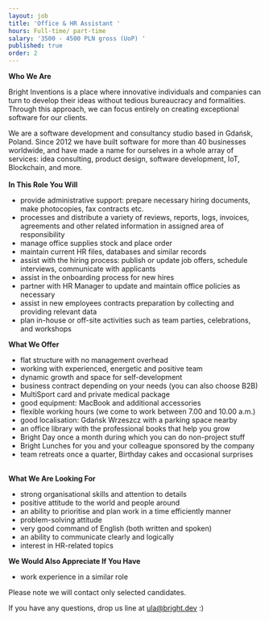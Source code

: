 ```yaml
---
layout: job
title: 'Office & HR Assistant '
hours: Full-time/ part-time
salary: '3500 - 4500 PLN gross (UoP) '
published: true
order: 2
---
```

**Who We Are**

Bright Inventions is a place where innovative individuals and companies can turn to develop their ideas without tedious bureaucracy and formalities. Through this approach, we can focus entirely on creating exceptional software for our clients.

We are a software development and consultancy studio based in Gdańsk, Poland. Since 2012 we have built software for more than 40 businesses worldwide, and have made a name for ourselves in a whole array of services: idea consulting, product design, software development, IoT, Blockchain, and more.\
\
**In This Role You Will**

* provide administrative support: prepare necessary hiring documents, make photocopies, fax contracts etc.
* processes and distribute a variety of reviews, reports, logs, invoices, agreements and other related information in assigned area of responsibility
* manage office supplies stock and place order
* maintain current HR files, databases and similar records
* assist with the hiring process: publish or update job offers, schedule interviews, communicate with applicants
* assist in the onboarding process for new hires
* partner with HR Manager to update and maintain office policies as necessary
* assist in new employees contracts preparation by collecting and providing relevant data
* plan in-house or off-site activities such as team parties, celebrations, and workshops



**What We Offer**

* flat structure with no management overhead
* working with experienced, energetic and positive team
* dynamic growth and space for self-development
* business contract depending on your needs (you can also choose B2B)
* MultiSport card and private medical package
* good equipment: MacBook and additional accessories
* flexible working hours (we come to work between 7.00 and 10.00 a.m.)
* good localisation: Gdańsk Wrzeszcz with a parking space nearby
* an office library with the professional books that help you grow
* Bright Day once a month during which you can do non-project stuff
* Bright Lunches for you and your colleague sponsored by the company
* team retreats once a quarter, Birthday cakes and occasional surprises

**\
What We Are Looking For**

* strong organisational skills and attention to details
* positive attitude to the world and people around
* an ability to prioritise and plan work in a time efficiently manner
* problem-solving attitude
* very good command of English (both written and spoken)
* an ability to communicate clearly and logically
* interest in HR-related topics

**We Would Also Appreciate If You Have**

* work experience in a similar role



Please note we will contact only selected candidates. 

If you have any questions, drop us line at ula@bright.dev :)

